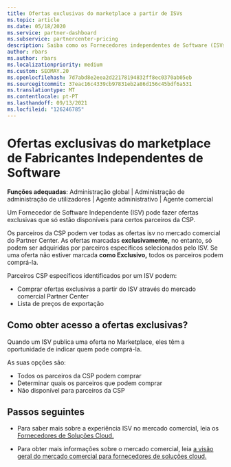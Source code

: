 ```yaml
---
title: Ofertas exclusivas do marketplace a partir de ISVs
ms.topic: article
ms.date: 05/18/2020
ms.service: partner-dashboard
ms.subservice: partnercenter-pricing
description: Saiba como os Fornecedores independentes de Software (ISVs) tornam certas ofertas exclusivas e apenas disponíveis para parceiros CSP específicos.
author: rbars
ms.author: rbars
ms.localizationpriority: medium
ms.custom: SEOMAY.20
ms.openlocfilehash: 7d7abd8e2eea2d22178194832ff8ec0370ab05eb
ms.sourcegitcommit: 37eac16c4339cb97831eb2a86d156c45bdf6a531
ms.translationtype: MT
ms.contentlocale: pt-PT
ms.lasthandoff: 09/13/2021
ms.locfileid: "126246785"
---
```

# <a name="marketplace-exclusive-offers-from-independent-software-vendors"></a>Ofertas exclusivas do marketplace de Fabricantes Independentes de Software

**Funções adequadas**: Administração global | Administração de administração de utilizadores | Agente administrativo | Agente comercial

Um Fornecedor de Software Independente (ISV) pode fazer ofertas exclusivas que só estão disponíveis para certos parceiros da CSP.

Os parceiros da CSP podem ver todas as ofertas isv no mercado comercial do Partner Center. As ofertas marcadas **exclusivamente,** no entanto, só podem ser adquiridas por parceiros específicos selecionados pelo ISV. Se uma oferta não estiver marcada **como Exclusivo,** todos os parceiros podem comprá-la.

Parceiros CSP específicos identificados por um ISV podem:

- Comprar ofertas exclusivas a partir do ISV através do mercado comercial Partner Center
- Lista de preços de exportação

## <a name="how-do-you-gain-access-to-exclusive-offers"></a>Como obter acesso a ofertas exclusivas?

Quando um ISV publica uma oferta no Marketplace, eles têm a oportunidade de indicar quem pode comprá-la.

As suas opções são:

- Todos os parceiros da CSP podem comprar
- Determinar quais os parceiros que podem comprar
- Não disponível para parceiros da CSP

## <a name="next-steps"></a>Passos seguintes

- Para saber mais sobre a experiência ISV no mercado comercial, leia os [Fornecedores de Soluções Cloud.](/azure/marketplace/cloud-solution-providers)

- Para obter mais informações sobre o mercado comercial, leia [a visão geral do mercado comercial para fornecedores de soluções cloud.](csp-commercial-marketplace-overview.md)